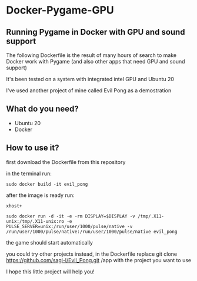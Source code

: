 # Docker-Pygame-GPU
## Running Pygame in Docker with GPU and sound support 

The following Dockerfile is the result of many hours of search to make Docker work with Pygame (and also other apps that need GPU and sound support) 

It's been tested on a system with integrated intel GPU and Ubuntu 20 

I've used another project of mine called Evil Pong as a demostration 

## What do you need?

- Ubuntu 20 
- Docker 

## How to use it?

first download the Dockerfile from this repository 

in the terminal run:
```
sudo docker build -it evil_pong 
```
after the image is ready run:
```
xhost+ 
```
```
sudo docker run -d -it -e -rm DISPLAY=$DISPLAY -v /tmp/.X11-unix:/tmp/.X11-unix:ro -e PULSE_SERVER=unix:/run/user/1000/pulse/native -v /run/user/1000/pulse/native:/run/user/1000/pulse/native evil_pong
```

the game should start automatically 

you could try other projects instead, in the Dockerfile replace git clone https://github.com/sagi-l/Evil_Pong.git /app with the project you want to use 

I hope this little project will help you! 
